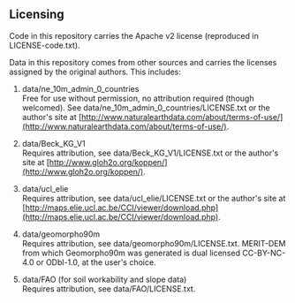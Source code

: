 ## Licensing

Code in this repository carries the Apache v2 license (reproduced in LICENSE-code.txt).

Data in this repository comes from other sources and carries the licenses assigned by the original authors. This includes:

1. data/ne\_10m\_admin\_0\_countries  
   Free for use without permission, no attribution required (though welcomed). See data/ne\_10m\_admin\_0\_countries/LICENSE.txt or the author's site at [http://www.naturalearthdata.com/about/terms-of-use/](http://www.naturalearthdata.com/about/terms-of-use/).

1. data/Beck\_KG\_V1  
   Requires attribution, see data/Beck\_KG\_V1/LICENSE.txt or the author's site at [http://www.gloh2o.org/koppen/](http://www.gloh2o.org/koppen/).

1. data/ucl\_elie  
   Requires attribution, see data/ucl\_elie/LICENSE.txt or the author's site at [http://maps.elie.ucl.ac.be/CCI/viewer/download.php](http://maps.elie.ucl.ac.be/CCI/viewer/download.php).

1. data/geomorpho90m  
   Requires attribution, see data/geomorpho90m/LICENSE.txt.
   MERIT-DEM from which Geomorpho90m was generated is dual licensed CC-BY-NC-4.0 or ODbl-1.0, at the user's choice.  

1. data/FAO (for soil workability and slope data)  
   Requires attribution, see data/FAO/LICENSE.txt.
